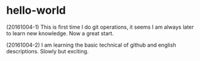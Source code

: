 # hello-world
(20161004-1) This is first time I do git operations, it seems I am always later to learn new knowledge. Now a great start.

(20161004-2) I am learning the basic technical of github and english descriptions. Slowly but exciting.
